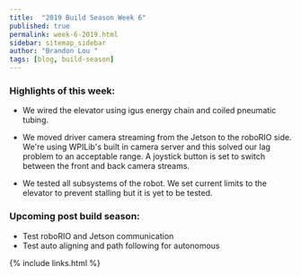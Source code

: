 ```yaml
---
title:  "2019 Build Season Week 6"
published: true
permalink: week-6-2019.html
sidebar: sitemap_sidebar
author: "Brandon Lou "
tags: [blog, build-season]
---
```

### Highlights of this week:

- We wired the elevator using igus energy chain and coiled pneumatic tubing.

- We moved driver camera streaming from the Jetson to the roboRIO side. We're using WPILib's built in camera server and this solved our lag problem to an acceptable range. A joystick button is set to switch between the front and back camera streams.

- We tested all subsystems of the robot. We set current limits to the elevator to prevent stalling but it is yet to be tested.

### Upcoming post build season:

- Test roboRIO and Jetson communication
- Test auto aligning and path following for autonomous

{% include links.html %}
